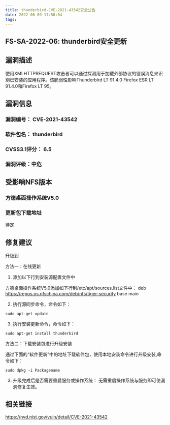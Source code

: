 ```yaml
---
title: thunderbird-CVE-2021-43542安全公告
date: 2022-06-09 17:50:04
tags:
---
```

## FS-SA-2022-06: thunderbird安全更新

## 漏洞描述

使用XMLHTTPREQUEST攻击者可以通过探测用于加载外部协议的错误消息来识别已安装的应用程序。该脆弱性影响Thunderbird LT 91.4.0 Firefox ESR LT 91.4.0和Firefox LT 95。

## 漏洞信息

###    漏洞编号： CVE-2021-43542

###    软件包名： thunderbird

###    CVSS3.1评分： 6.5

###    漏洞评级：中危

## 受影响NFS版本

###    方德桌面操作系统V5.0

### 更新包下载地址

待定

## 修复建议

升级到 

方法一：在线更新

1. 添加以下行到安装源配置文件中

方德桌面操作系统V5.0添加如下行到/etc/apt/sources.list文件中：
deb https://repos.os.nfschina.com/deb/nfs/tiger-security base main

2. 执行源同步命令，命令如下：

```
sudo apt-get update
```

3. 执行安装更新命令，命令如下：

```
sudo apt-get install thunderbird
```

方法二：下载安装包进行升级安装

通过下面的“软件更新”中的地址下载软件包，使用本地安装命令进行升级安装,命令如下：

```
sudo dpkg -i Packagename
```

3. 升级完成后是否需要重启服务或操作系统：
   无需重启操作系统与服务即可使漏洞修复生效。

## 相关链接

https://nvd.nist.gov/vuln/detail/CVE-2021-43542
